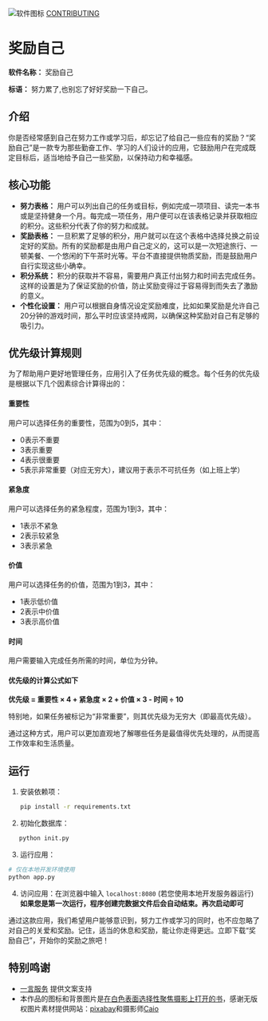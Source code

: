 ![软件图标](https://foruda.gitee.com/images/1751104375576115618/0a2c3c96_12357965.jpeg)
[CONTRIBUTING](.github/CONTRIBUTING.md)
# 奖励自己

**软件名称：** 奖励自己

**标语：** 努力累了,也别忘了好好奖励一下自己。

## 介绍

你是否经常感到自己在努力工作或学习后，却忘记了给自己一些应有的奖励？“奖励自己”是一款专为那些勤奋工作、学习的人们设计的应用，它鼓励用户在完成既定目标后，适当地给予自己一些奖励，以保持动力和幸福感。

## 核心功能

- **努力表格：** 用户可以列出自己的任务或目标，例如完成一项项目、读完一本书或是坚持健身一个月。每完成一项任务，用户便可以在该表格记录并获取相应的积分。这些积分代表了你的努力和成就。
- **奖励表格：** 一旦积累了足够的积分，用户就可以在这个表格中选择兑换之前设定好的奖励。所有的奖励都是由用户自己定义的，这可以是一次短途旅行、一顿美餐、一个悠闲的下午茶时光等。平台不直接提供物质奖励，而是鼓励用户自行实现这些小确幸。
- **积分系统：** 积分的获取并不容易，需要用户真正付出努力和时间去完成任务。这样的设置是为了保证奖励的价值，防止奖励变得过于容易得到而失去了激励的意义。
- **个性化设置：** 用户可以根据自身情况设定奖励难度，比如如果奖励是允许自己20分钟的游戏时间，那么平时应该坚持戒网，以确保这种奖励对自己有足够的吸引力。

## 优先级计算规则

为了帮助用户更好地管理任务，应用引入了任务优先级的概念。每个任务的优先级是根据以下几个因素综合计算得出的：

#### 重要性

用户可以选择任务的重要性，范围为0到5，其中：

* 0表示不重要
* 3表示重要
* 4表示很重要
* 5表示非常重要（对应无穷大），建议用于表示不可抗任务（如上班上学）

#### 紧急度

用户可以选择任务的紧急程度，范围为1到3，其中：

* 1表示不紧急
* 2表示较紧急
* 3表示紧急

#### 价值

用户可以选择任务的价值，范围为1到3，其中：

* 1表示低价值
* 2表示中价值
* 3表示高价值

#### 时间

用户需要输入完成任务所需的时间，单位为分钟。

#### 优先级的计算公式如下

**优先级 = 重要性 × 4  +  紧急度 × 2 + 价值 × 3  - 时间 ÷ 10**

特别地，如果任务被标记为“非常重要”，则其优先级为无穷大（即最高优先级）。

通过这种方式，用户可以更加直观地了解哪些任务是最值得优先处理的，从而提高工作效率和生活质量。

## 运行

1. 安装依赖项：

   ```bash
   pip install -r requirements.txt
   ```
2. 初始化数据库：

```bash
   python init.py
```

3. 运行应用：

```bash
# 仅在本地开发环境使用
python app.py
```

4. 访问应用：在浏览器中输入 `localhost:8080` (若您使用本地开发服务器运行)
   **如果您是第一次运行，程序创建完数据文件后会自动结束。再次启动即可**

通过这款应用，我们希望用户能够意识到，努力工作或学习的同时，也不应忽略了对自己的关爱和奖励。记住，适当的休息和奖励，能让你走得更远。立即下载“奖励自己”，开始你的奖励之旅吧！

## 特别鸣谢

- [一言服务](https://hitokoto.cn/) 提供文案支持
- 本作品的图标和背景图片是[在白色表面选择性聚焦摄影上打开的书](https://www.pexels.com/zh-cn/photo/46274/)，感谢无版权图片素材提供网站：[pixabay](https://pixabay.com/)和摄影师[Caio](https://www.pexels.com/zh-cn/@caio/)
